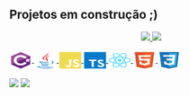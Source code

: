 ## Projetos em construção ;)
 <div>
<div align="center">
  <a href="https://github.com/flavrance">
  <img height="180em" src="https://github-readme-stats.vercel.app/api?username=flavrance&show_icons=true&theme=dracula&include_all_commits=true&count_private=true"/>
  <img height="180em" src="https://github-readme-stats.vercel.app/api/top-langs/?username=flavrance&layout=compact&langs_count=7&theme=dracula"/>
</div>
  
  
<div style="display: inline_block"><br>
  <img align="center" alt="flavrance-css" height="30" width="40" src="https://raw.githubusercontent.com/devicons/devicon/master/icons/csharp/csharp-original.svg">
  <img align="center" alt="flavrance-css" height="30" width="40" src="https://raw.githubusercontent.com/devicons/devicon/master/icons/java/java-original.svg">
  <img align="center" alt="flavrance-js" height="30" width="40" src="https://raw.githubusercontent.com/devicons/devicon/master/icons/javascript/javascript-plain.svg">
  <img align="center" alt="flavrance-ts" height="30" width="40" src="https://raw.githubusercontent.com/devicons/devicon/master/icons/typescript/typescript-plain.svg">
  <img align="center" alt="flavrance-react" height="30" width="40" src="https://raw.githubusercontent.com/devicons/devicon/master/icons/react/react-original.svg">
  <img align="center" alt="flavrance-html" height="30" width="40" src="https://raw.githubusercontent.com/devicons/devicon/master/icons/html5/html5-original.svg">
  <img align="center" alt="flavrance-css" height="30" width="40" src="https://raw.githubusercontent.com/devicons/devicon/master/icons/css3/css3-original.svg">   
<div>   
 </br>
  <a href="https://www.instagram.com/flavrance/" target="_blank"><img src="https://img.shields.io/badge/-Instagram-%23E4405F?style=for-the-badge&logo=instagram&logoColor=white" target="_blank"></a>
  <a href="https://www.linkedin.com/in/flavio-ribeiro-b814021a" target="_blank"><img src="https://img.shields.io/badge/-LinkedIn-%230077B5?style=for-the-badge&logo=linkedin&logoColor=white" target="_blank"></a> 
</div>
  
  

<!--
**flavrance/flavrance** is a ✨ _special_ ✨ repository because its `README.md` (this file) appears on your GitHub profile.

Here are some ideas to get you started:

- 🔭 I’m currently working on ...
- 🌱 I’m currently learning ...
- 👯 I’m looking to collaborate on ...
- 🤔 I’m looking for help with ...
- 💬 Ask me about ...
- 📫 How to reach me: ...
- 😄 Pronouns: ...
- ⚡ Fun fact: ...
-->
